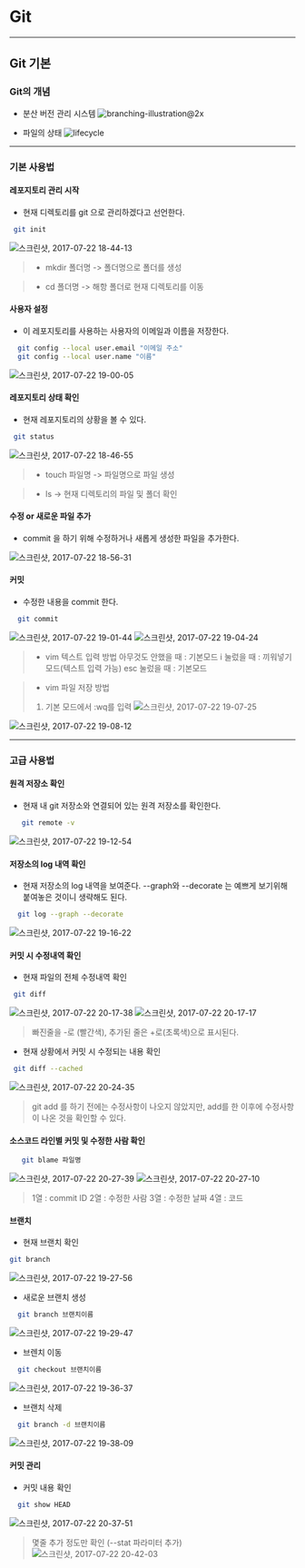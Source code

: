 




 # Git
---
 ## Git 기본
 ### Git의 개념

 - 분산 버전 관리 시스템
 ![branching-illustration@2x](http://i.imgur.com/lH5j8w8.png)

 - 파일의 상태
 ![lifecycle](http://i.imgur.com/fFY8CuP.png)

 ---

 ### 기본 사용법

 #### 레포지토리 관리 시작

 - 현재 디렉토리를 git 으로 관리하겠다고 선언한다.

 ```bash
  git init
 ```
 ![스크린샷, 2017-07-22 18-44-13](http://i.imgur.com/0geV6DJ.png)


 > - mkdir 폴더명
    ->  폴더명으로 폴더를 생성

>  - cd 폴더명
    -> 해항 폴더로 현재 디렉토리를 이동

 #### 사용자 설정
- 이 레포지토리를 사용하는 사용자의 이메일과 이름을 저장한다.

```bash
  git config --local user.email "이메일 주소"
  git config --local user.name "이름"
```

![스크린샷, 2017-07-22 19-00-05](http://i.imgur.com/G20vKPC.png)

 #### 레포지토리 상태 확인

- 현재 레포지토리의 상황을 볼 수 있다.

 ```bash
  git status
 ```
 ![스크린샷, 2017-07-22 18-46-55](http://i.imgur.com/fGvrEgb.png)


 > - touch 파일명
    -> 파일명으로 파일 생성

 > - ls
    -> 현재 디렉토리의 파일 및 폴더 확인  

  #### 수정 or 새로운 파일 추가
  - commit 을 하기 위해 수정하거나 새롭게 생성한 파일을 추가한다.

  ![스크린샷, 2017-07-22 18-56-31](http://i.imgur.com/aMNiXFJ.png)

  #### 커밋
  - 수정한 내용을 commit 한다.

  ```bash
    git commit
  ```
  ![스크린샷, 2017-07-22 19-01-44](http://i.imgur.com/alPxF9b.png)
  ![스크린샷, 2017-07-22 19-04-24](http://i.imgur.com/FWk6Ags.png)

  >* vim 텍스트 입력 방법
  아무것도 안했을 때  : 기본모드
  i 눌렀을 때 : 끼워넣기 모드(텍스트 입력 가능)
  esc 눌렀을 때 : 기본모드

  > * vim 파일 저장 방법
  > 1) 기본 모드에서 :wq를 입력
  >![스크린샷, 2017-07-22 19-07-25](http://i.imgur.com/jupQwdm.png)

  ![스크린샷, 2017-07-22 19-08-12](http://i.imgur.com/iXhWKFL.png)

---

  ### 고급 사용법

  #### 원격 저장소 확인
   * 현재 내 git 저장소와 연결되어 있는 원격 저장소를 확인한다.

   ```bash
      git remote -v
   ```

   ![스크린샷, 2017-07-22 19-12-54](http://i.imgur.com/e3xITsu.png)


   #### 저장소의 log 내역 확인
   * 현재 저장소의 log 내역을 보여준다. --graph와 --decorate 는 예쁘게 보기위해 붙여놓은 것이니 생략해도 된다.

  ```bash
    git log --graph --decorate
  ```

   ![스크린샷, 2017-07-22 19-16-22](http://i.imgur.com/fQA3h6F.png)

   #### 커밋 시 수정내역 확인

   * 현재 파일의 전체 수정내역 확인

   ```bash
    git diff

   ```
   ![스크린샷, 2017-07-22 20-17-38](http://i.imgur.com/Ykw5O3r.png)
   ![스크린샷, 2017-07-22 20-17-17](http://i.imgur.com/A1LowM6.png)

   > 빠진줄을 -로 (빨간색), 추가된 줄은 +로(초록색)으로 표시된다.

   * 현재 상황에서 커밋 시 수정되는 내용 확인

   ```bash
    git diff --cached

   ```

   ![스크린샷, 2017-07-22 20-24-35](http://i.imgur.com/XYtvo2f.png)

   >git add 를 하기 전에는 수정사항이 나오지 않았지만, add를 한 이후에 수정사항이 나온 것을 확인할 수 있다.

   #### 소스코드 라인별 커밋 및 수정한 사람 확인

   ```bash
      git blame 파일명

   ```

   ![스크린샷, 2017-07-22 20-27-39](http://i.imgur.com/AMJY0OD.png)
   ![스크린샷, 2017-07-22 20-27-10](http://i.imgur.com/rvfZvJu.png)

   >1열 : commit ID
   2열 : 수정한 사람
   3열 : 수정한 날짜
   4열 : 코드

   #### 브랜치
   * 현재 브랜치 확인

   ```bash
   git branch

   ```


  ![스크린샷, 2017-07-22 19-27-56](http://i.imgur.com/qwQ8ojZ.png)

  * 새로운 브랜치 생성

  ```bash
    git branch 브랜치이름

  ```
  ![스크린샷, 2017-07-22 19-29-47](http://i.imgur.com/gsO14I7.png)

  * 브렌치 이동

  ```bash
    git checkout 브랜치이름

  ```
  ![스크린샷, 2017-07-22 19-36-37](http://i.imgur.com/zmbFdVu.png)

  * 브랜치 삭제

  ```bash
    git branch -d 브랜치이름

  ```
 ![스크린샷, 2017-07-22 19-38-09](http://i.imgur.com/dZGbdsQ.png)


  #### 커밋 관리

  * 커밋 내용 확인

  ```bash
    git show HEAD

  ```

  ![스크린샷, 2017-07-22 20-37-51](http://i.imgur.com/Z7fZA4H.png)

  > 몇줄 추가 정도만 확인  (--stat 파라미터 추가)
  ![스크린샷, 2017-07-22 20-42-03](http://i.imgur.com/t7rmLWw.png)

  
